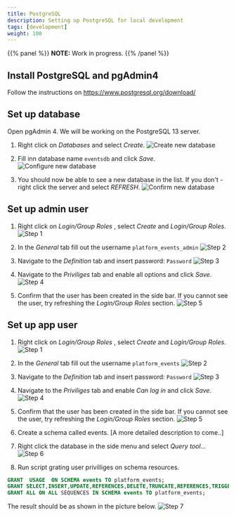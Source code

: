 ```yaml
---
title: PostgreSQL
description: Setting up PostgreSQL for local development
tags: [development]
weight: 100
---
```


{{% panel %}}
**NOTE:** Work in progress.
{{% /panel %}}

## Install PostgreSQL and pgAdmin4

Follow the instructions on https://www.postgresql.org/download/

## Set up database

Open pgAdmin 4.
We will be working on the PostgreSQL 13 server.

1. Right click on _Databases_ and select _Create_.
![Create new database](images/setup-1.PNG "Create new database")

2. Fill inn database name `eventsdb` and click _Save_.
![Configure new database](images/setup-2.PNG "Configure new database")

3. You should now be able to see a new database in the list. If you don't - right click the server and select _REFRESH_.
![Confirm new database](images/setup-3.PNG "Confirm new database")

## Set up admin user

1. Right click on _Login/Group Roles_ , select _Create_ and _Login/Group Roles_.
![Step 1](images/setup-user-1.PNG "Step 1")

2. In the _General_ tab fill out the username `platform_events_admin`
![Step 2](images/setup-user-2.PNG "Step 2")

3. Navigate to the _Definition_ tab and insert password: `Password`
![Step 3](images/setup-user-3.PNG "Step 3")

4. Navigate to the _Priviliges_ tab and enable all options and click _Save_.
![Step 4](images/setup-user-4.PNG "Step 4")

5. Confirm that the user has been created in the side bar.
If you cannot see the user, try refreshing the _Login/Group Roles_ section.
![Step 5](images/setup-user-5.PNG "Step 5")

## Set up app user

1. Right click on _Login/Group Roles_ , select _Create_ and _Login/Group Roles_.
![Step 1](images/setup-user-1.PNG "Step 1")

2. In the _General_ tab fill out the username `platform_events`
![Step 2](images/setup-app-user-2.PNG "Step 2")

3. Navigate to the _Definition_ tab and insert password: `Password`
![Step 3](images/setup-user-3.PNG "Step 3")

4. Navigate to the _Priviliges_ tab and enable *Can log in* and click _Save_.
![Step 4](images/setup-app-user-4.PNG "Step 4")

5. Confirm that the user has been created in the side bar.
If you cannot see the user, try refreshing the _Login/Group Roles_ section.
![Step 5](images/setup-app-user-5.PNG "Step 5")

6. Create a schema called events.
 [A more detailed description to come..]

7. Right click the database in the side menu and select _Query tool..._
![Step 6](images/setup-app-user-6.PNG "Step 6")

8. Run script grating user privilliges on schema resources.

```sql
GRANT  USAGE  ON SCHEMA events TO platform_events;
GRANT SELECT,INSERT,UPDATE,REFERENCES,DELETE,TRUNCATE,REFERENCES,TRIGGER ON ALL TABLES IN SCHEMA events TO platform_events;
GRANT ALL ON ALL SEQUENCES IN SCHEMA events TO platform_events;
```

The result should be as shown in the picture below.
![Step 7](images/setup-app-user-7.PNG "Step 7")
